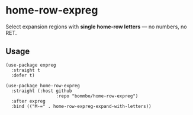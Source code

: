 # home-row-expreg

Select expansion regions with **single home-row letters** — no numbers, no RET.

## Usage

```
(use-package expreg
  :straight t
  :defer t)

(use-package home-row-expreg
  :straight (:host github
                   :repo "bommbo/home-row-expreg")
  :after expreg
  :bind (("M-=" . home-row-expreg-expand-with-letters))
```
